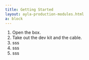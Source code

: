 ```yaml
---
title: Getting Started
layout: ayla-production-modules.html
a: block
---
```


1. Open the box.
1. Take out the dev kit and the cable.
1. sss
1. sss
1. sss
